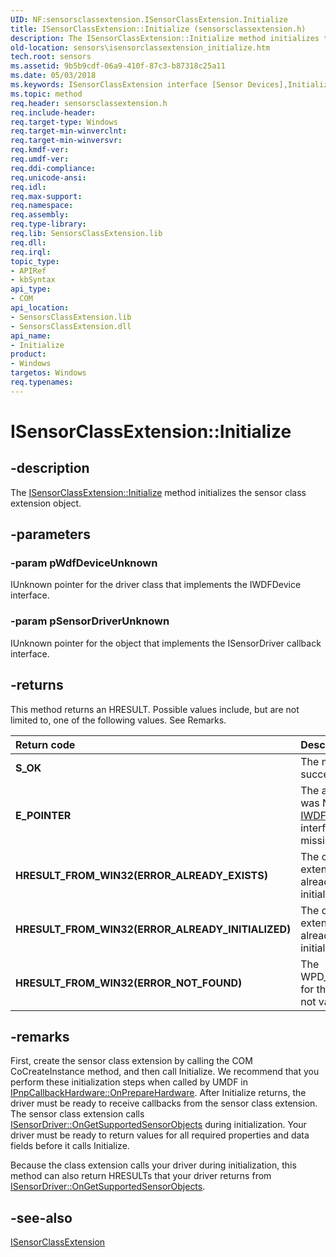 ```yaml
---
UID: NF:sensorsclassextension.ISensorClassExtension.Initialize
title: ISensorClassExtension::Initialize (sensorsclassextension.h)
description: The ISensorClassExtension::Initialize method initializes the sensor class extension object.
old-location: sensors\isensorclassextension_initialize.htm
tech.root: sensors
ms.assetid: 9b5b9cdf-06a9-410f-87c3-b87318c25a11
ms.date: 05/03/2018
ms.keywords: ISensorClassExtension interface [Sensor Devices],Initialize method, ISensorClassExtension.Initialize, ISensorClassExtension::Initialize, Initialize, Initialize method [Sensor Devices], Initialize method [Sensor Devices],ISensorClassExtension interface, sensors.isensorclassextension_initialize, sensorsclassextension/ISensorClassExtension::Initialize
ms.topic: method
req.header: sensorsclassextension.h
req.include-header: 
req.target-type: Windows
req.target-min-winverclnt: 
req.target-min-winversvr: 
req.kmdf-ver: 
req.umdf-ver: 
req.ddi-compliance: 
req.unicode-ansi: 
req.idl: 
req.max-support: 
req.namespace: 
req.assembly: 
req.type-library: 
req.lib: SensorsClassExtension.lib
req.dll: 
req.irql: 
topic_type:
- APIRef
- kbSyntax
api_type:
- COM
api_location:
- SensorsClassExtension.lib
- SensorsClassExtension.dll
api_name:
- Initialize
product:
- Windows
targetos: Windows
req.typenames: 
---
```


# ISensorClassExtension::Initialize


## -description


The <a href="https://msdn.microsoft.com/library/windows/hardware/ff545514">ISensorClassExtension::Initialize</a> method initializes the sensor class extension object.


## -parameters




### -param pWdfDeviceUnknown

IUnknown pointer for the driver class that implements the IWDFDevice interface.


### -param pSensorDriverUnknown

IUnknown pointer for the object that implements the ISensorDriver callback interface.


## -returns



This method returns an HRESULT. Possible values include, but are not limited to, one of the following values. See Remarks.

| **Return code** | **Description** | 
|:--|:--|
| **S_OK** | The method succeeded. | 
| **E_POINTER** | The argument was NULL or the [IWDFDevice](https://msdn.microsoft.com/library/windows/hardware/ff556917) interface is missing.. | 
| **HRESULT_FROM_WIN32(ERROR_ALREADY_EXISTS)** | The class extension is already initialized. | 
| **HRESULT_FROM_WIN32(ERROR_ALREADY_INITIALIZED)** | The class extension is already initialized. | 
| **HRESULT_FROM_WIN32(ERROR_NOT_FOUND)** | The WPD_OBJECT_ID for the sensor is not valid. | 



## -remarks



First, create the sensor class extension by calling the COM CoCreateInstance method, and then call Initialize. We recommend that you perform these initialization steps when called by UMDF in <a href="https://msdn.microsoft.com/library/windows/hardware/ff556766">IPnpCallbackHardware::OnPrepareHardware</a>. After Initialize returns, the driver must be ready to receive callbacks from the sensor class extension. The sensor class extension calls <a href="https://msdn.microsoft.com/library/windows/hardware/ff545633">ISensorDriver::OnGetSupportedSensorObjects</a> during initialization. Your driver must be ready to return values for all required properties and data fields before it calls Initialize.

Because the class extension calls your driver during initialization, this method can also return HRESULTs that your driver returns from <a href="https://msdn.microsoft.com/library/windows/hardware/ff545633">ISensorDriver::OnGetSupportedSensorObjects</a>.

<div class="code"></div>



## -see-also




<a href="https://msdn.microsoft.com/library/windows/hardware/ff545503">ISensorClassExtension</a>
 

 

